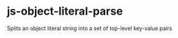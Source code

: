 js-object-literal-parse
=======================

Splits an object literal string into a set of top-level key-value pairs